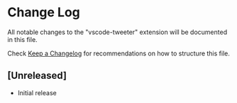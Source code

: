 # Change Log

All notable changes to the "vscode-tweeter" extension will be documented in this file.

Check [Keep a Changelog](http://keepachangelog.com/) for recommendations on how to structure this file.

## [Unreleased]

- Initial release